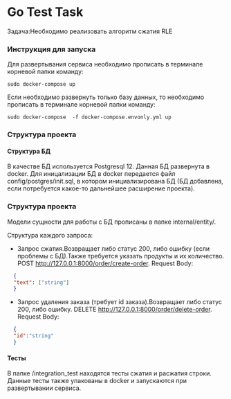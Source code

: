 # Go Test Task

Задача:Необходимо реализовать алгоритм сжатия RLE

### Инструкция для запуска
Для развертывания сервиса необходимо прописать в терминале корневой папки команду: 
```console
sudo docker-compose up
```
Если необходимо развернуть только базу данных, то необходимо прописать в терминале корневой папки команду:
```console
sudo docker-compose  -f docker-compose.envonly.yml up
```

### Структура проекта
#### Структура БД
В качестве БД используется Postgresql 12. Данная БД развернута в docker. Для иницализации БД в docker передается файл config/postgres/init.sql, в котором инициализирована БД (БД добавлена, если потребуется какое-то дальнейшее расширение проекта).


### Структура проекта
Модели сущности для работы с БД прописаны в папке internal/entity/. 

Структура каждого запроса:

* Запрос сжатия.Возвращает либо статус 200, либо ошибку (если проблемы с БД).Также требуется указать продукты и их количество. POST http://127.0.0.1:8000/order/create-order. Request Body:
```json
  {
  "text": ["string"]
  }
  ```
* Запрос удаления заказа (требует id заказа).Возвращает либо статус 200, либо ошибку. DELETE http://127.0.0.1:8000/order/delete-order. Request Body:
```json
  {
  "id":"string"
  }
  ```


#### Тесты
В папке /integration_test находятся тесты сжатия и расжатия строки. Данные тесты также упакованы в docker и запускаются при развертывании сервиса.


